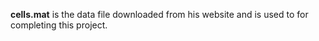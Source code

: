 **cells.mat** is the data file downloaded from his website and is used to for completing this project.